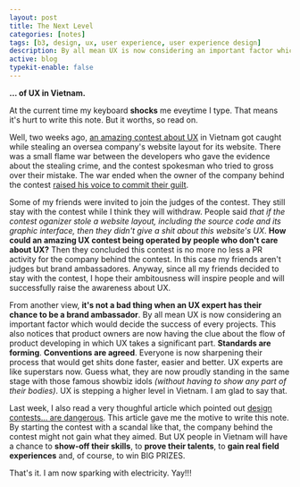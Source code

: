 ```yaml
---
layout: post
title: The Next Level
categories: [notes]
tags: [b3, design, ux, user experience, user experience design]
description: By all mean UX is now considering an important factor which would decide the success of every projects.
active: blog
typekit-enable: false
---
```


__... of UX in Vietnam.__

At the current time my keyboard __shocks__ me eveytime I type. That means it's hurt to write this note. But it worths, so read on.
<!--more-->
Well, two weeks ago, [an amazing contest about UX](http://amazingux.vn/) in Vietnam got caught while stealing an oversea company's website layout for its website. There was a small flame war between the developers who gave the evidence about the stealing crime, and the contest spokesman who tried to gross over their mistake. The war ended when the owner of the company behind the contest [raised his voice to commit their guilt](https://www.facebook.com/moskital/posts/10153433843858730?comment_id=10153433898048730&comment_tracking=%7B%22tn%22%3A%22R0%22%7D).

Some of my friends were invited to join the judges of the contest. They still stay with the contest while I think they will withdraw. People said _that if the contest oganizer stole a website layout, including the source code and its graphic interface, then they didn't give a shit about this website's UX_. __How could an amazing UX contest being operated by people who don't care about UX?__ Then they concluded this contest is no more no less a PR activity for the company behind the contest. In this case my friends aren't judges but brand ambassadores. Anyway, since all my friends decided to stay with the contest, I hope their ambitousness will inspire people and will successfully raise the awareness about UX.

From another view, __it's not a bad thing when an UX expert has their chance to be a brand ambassador__. By all mean UX is now considering an important factor which would decide the success of every projects. This also notices that product owners are now having the clue about the flow of product developing in which UX takes a significant part. __Standards are forming__. __Conventions are agreed__. Everyone is now sharpening their process that would get shits done faster, easier and better. UX experts are like superstars now. Guess what, they are now proudly standing in the same stage with those famous showbiz idols _(without having to show any part of their bodies)_. UX is stepping a higher level in Vietnam. I am glad to say that.

Last week, I also read a very thoughful article which pointed out [design contests... are dangerous](http://www.nospec.com/design-contests). This article gave me the motive to write this note. By starting the contest with a scandal like that, the company behind the contest might not gain what they aimed. But UX people in Vietnam will have a chance to __show-off their skills__, to __prove their talents__, to __gain real field experiences__ and, of course, to win BIG PRIZES. 

That's it. I am now sparking with electricity. Yay!!!
